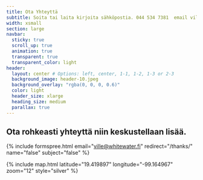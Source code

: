 ```yaml
---
title: Ota Yhteyttä
subtitle: Soita tai laita kirjoita sähköpostia. 044 534 7381  email ville@whitewater.fi
width: xsmall
section: large
navbar:
  sticky: true
  scroll_up: true
  animation: true
  transparent: true
  transparent_color: light
header:
  layout: center # Options: left, center, 1-1, 1-2, 1-3 or 2-3
  background_image: header-10.jpeg
  background_overlay: "rgba(0, 0, 0, 0.6)"
  color: light
  header_size: xlarge
  heading_size: medium
  parallax: true
---
```


## Ota rohkeasti yhteyttä niin keskustellaan lisää.
{% include formspree.html email="ville@whitewater.fi" redirect="/thanks/" name="false" subject="false" %}

{% include map.html
  latitude="19.419897"
  longitude="-99.164967"
  zoom="12"
  style="silver"
%}
